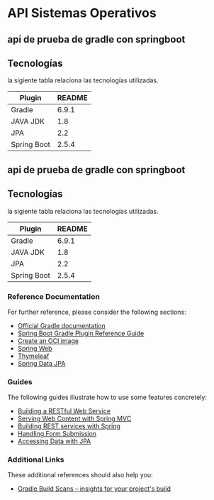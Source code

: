 # API Sistemas Operativos
## api de prueba de gradle con springboot
## Tecnologías

la sigiente tabla relaciona las tecnologías utilizadas.

| Plugin | README |
| ------ | ------ |
| Gradle | 6.9.1 |
| JAVA JDK | 1.8 |
| JPA | 2.2 |
| Spring Boot | 2.5.4 |# API Sistemas Operativos
## api de prueba de gradle con springboot
## Tecnologías

la sigiente tabla relaciona las tecnologías utilizadas.

| Plugin | README |
| ------ | ------ |
| Gradle | 6.9.1 |
| JAVA JDK | 1.8 |
| JPA | 2.2 |
| Spring Boot | 2.5.4 |

### Reference Documentation
For further reference, please consider the following sections:

* [Official Gradle documentation](https://docs.gradle.org)
* [Spring Boot Gradle Plugin Reference Guide](https://docs.spring.io/spring-boot/docs/2.5.1/gradle-plugin/reference/html/)
* [Create an OCI image](https://docs.spring.io/spring-boot/docs/2.5.1/gradle-plugin/reference/html/#build-image)
* [Spring Web](https://docs.spring.io/spring-boot/docs/2.5.1/reference/htmlsingle/#boot-features-developing-web-applications)
* [Thymeleaf](https://docs.spring.io/spring-boot/docs/2.5.1/reference/htmlsingle/#boot-features-spring-mvc-template-engines)
* [Spring Data JPA](https://docs.spring.io/spring-boot/docs/2.5.1/reference/htmlsingle/#boot-features-jpa-and-spring-data)

### Guides
The following guides illustrate how to use some features concretely:

* [Building a RESTful Web Service](https://spring.io/guides/gs/rest-service/)
* [Serving Web Content with Spring MVC](https://spring.io/guides/gs/serving-web-content/)
* [Building REST services with Spring](https://spring.io/guides/tutorials/bookmarks/)
* [Handling Form Submission](https://spring.io/guides/gs/handling-form-submission/)
* [Accessing Data with JPA](https://spring.io/guides/gs/accessing-data-jpa/)

### Additional Links
These additional references should also help you:

* [Gradle Build Scans – insights for your project's build](https://scans.gradle.com#gradle)